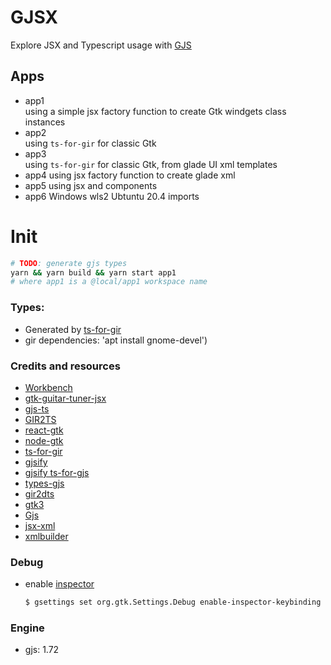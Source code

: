 # GJSX

Explore JSX and Typescript usage with [GJS](https://gjs.guide/)

## Apps

- app1  
   using a simple jsx factory function to create Gtk windgets class instances
- app2  
   using `ts-for-gir` for classic Gtk 
- app3  
   using `ts-for-gir` for classic Gtk, from glade UI xml templates
- app4
    using jsx factory function to create glade xml
- app5
    using jsx and components
- app6
    Windows wls2 Ubtuntu 20.4 imports

# Init

```bash
# TODO: generate gjs types
yarn && yarn build && yarn start app1 
# where app1 is a @local/app1 workspace name
```
### Types:

- Generated by [ts-for-gir](https://github.com/sammydre/ts-for-gir)
- gir dependencies: 'apt install gnome-devel')

### Credits and resources

- [Workbench](https://github.com/sonnyp/Workbench)
- [gtk-guitar-tuner-jsx](https://github.com/meghprkh/gtk-guitar-tuner-jsx)
- [gjs-ts](https://github.com/niagr/gjs-ts)
- [GIR2TS](https://github.com/niagr/GIR2TS)
- [react-gtk](https://github.com/silicon-hills/react-gtk)
- [node-gtk](https://github.com/romgrk/node-gtk)
- [ts-for-gir](https://github.com/sammydre/ts-for-gir)
- [gjsify](https://github.com/gjsify)
- [gjsify ts-for-gjs](https://github.com/gjsify/ts-for-gjs)
- [types-gjs](https://github.com/Gr3q/types-gjs)
- [gir2dts](https://github.com/darkoverlordofdata/gir2dts)
- [gtk3](https://docs.gtk.org/gtk3/)
- [Gjs](https://gjs.guide/)
- [jsx-xml](https://github.com/smmoosavi/jsx-xml)
- [xmlbuilder](https://github.com/oozcitak/xmlbuilder-js)

### Debug
- enable [inspector](https://wiki.gnome.org/action/show/Projects/GTK/Inspector)  
    ```bash
    $ gsettings set org.gtk.Settings.Debug enable-inspector-keybinding true
    ```

### Engine
- gjs: 1.72